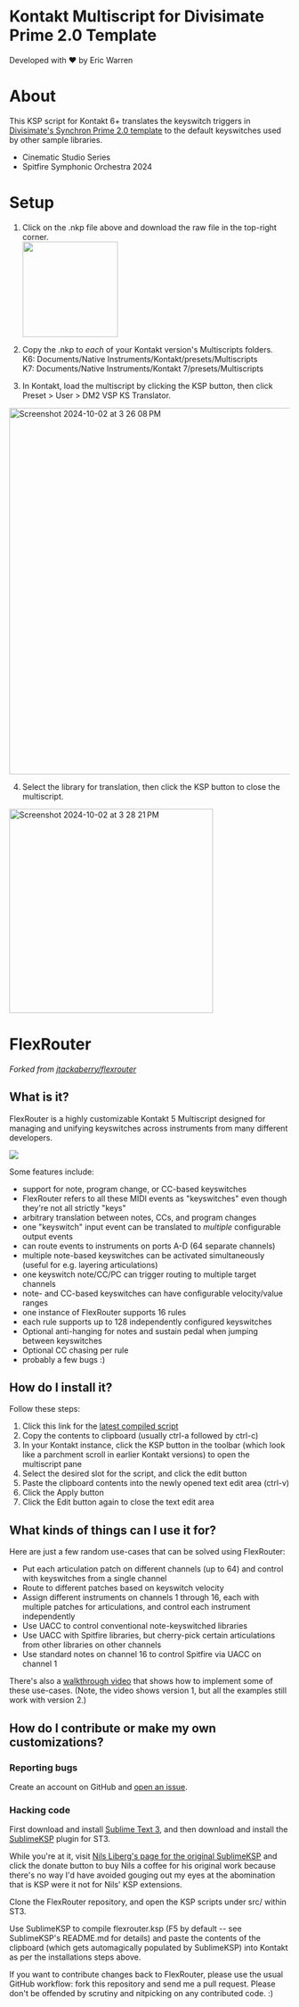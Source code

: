 # Kontakt Multiscript for Divisimate Prime 2.0 Template
Developed with ❤️ by Eric Warren

# About
This KSP script for Kontakt 6+ translates the keyswitch triggers in [Divisimate's Synchron Prime 2.0 template](https://divisimate.com/templates/synchron-prime-2-0) to the default keyswitches used by other sample libraries.

* Cinematic Studio Series
* Spitfire Symphonic Orchestra 2024

# Setup
1. Click on the .nkp file above and download the raw file in the top-right corner.  
   <img width="171" src="https://github.com/user-attachments/assets/84a631a8-af67-4092-bef4-e8cf76fe2574" />

2. Copy the .nkp to _each_ of your Kontakt version's Multiscripts folders.  
K6: Documents/Native Instruments/Kontakt/presets/Multiscripts  
K7: Documents/Native Instruments/Kontakt 7/presets/Multiscripts

3. In Kontakt, load the multiscript by clicking the KSP button, then click Preset > User > DM2 VSP KS Translator.
<img width="657" alt="Screenshot 2024-10-02 at 3 26 08 PM" src="https://github.com/user-attachments/assets/fa3cf539-4943-4d8e-9a2a-d20011b61b82">

4. Select the library for translation, then click the KSP button to close the multiscript.
<img width="366" alt="Screenshot 2024-10-02 at 3 28 21 PM" src="https://github.com/user-attachments/assets/dbb3a3ef-e1dc-4c32-9be8-d8506c174ad0">


# FlexRouter 

*Forked from [jtackaberry/flexrouter](https://github.com/jtackaberry/flexrouter)*


## What is it?

FlexRouter is a highly customizable Kontakt 5 Multiscript designed for managing and unifying keyswitches across instruments from many different developers.

![](https://www.urandom.ca/flexrouter/flexrouter-2.2.0.png)

Some features include:

* support for note, program change, or CC-based keyswitches
 * FlexRouter refers to all these MIDI events as "keyswitches" even though they're not all strictly "keys"
* arbitrary translation between notes, CCs, and program changes
 * one "keyswitch" input event can be translated to *multiple* configurable output events
* can route events to instruments on ports A-D (64 separate channels)
* multiple note-based keyswitches can be activated simultaneously (useful for e.g. layering articulations)
* one keyswitch note/CC/PC can trigger routing to multiple target channels
* note- and CC-based keyswitches can have configurable velocity/value ranges
* one instance of FlexRouter supports 16 rules
* each rule supports up to 128 independently configured keyswitches
* Optional anti-hanging for notes and sustain pedal when jumping between keyswitches
* Optional CC chasing per rule
* probably a few bugs :)


## How do I install it?

Follow these steps:

1. Click this link for the [latest compiled script](https://urandom.ca/flexrouter/latest)
2. Copy the contents to clipboard (usually ctrl-a followed by ctrl-c)
3. In your Kontakt instance, click the KSP button in the toolbar (which look like a parchment scroll in earlier Kontakt versions) to open the multiscript pane
4. Select the desired slot for the script, and click the edit button
5. Paste the clipboard contents into the newly opened text edit area (ctrl-v)
6. Click the Apply button
7. Click the Edit button again to close the text edit area



## What kinds of things can I use it for?

Here are just a few random use-cases that can be solved using FlexRouter:

* Put each articulation patch on different channels (up to 64) and control with keyswitches
  from a single channel
* Route to different patches based on keyswitch velocity
* Assign different instruments on channels 1 through 16, each with multiple patches for articulations, and
  control each instrument independently
* Use UACC to control conventional note-keyswitched libraries
* Use UACC with Spitfire libraries, but cherry-pick certain articulations from
  other libraries on other channels
* Use standard notes on channel 16 to control Spitfire via UACC on channel 1

There's also a [walkthrough video](https://www.youtube.com/watch?v=FddWrEwaNmM) that shows how to implement some of these use-cases.
(Note, the video shows version 1, but all the examples still work with version 2.)


## How do I contribute or make my own customizations?

### Reporting bugs

Create an account on GitHub and [open an issue](https://github.com/jtackaberry/flexrouter/issues).


### Hacking code

First download and install [Sublime Text 3](http://www.sublimetext.com/3), and then download and install the [SublimeKSP](https://github.com/nojanath/SublimeKSP#installation) plugin for ST3.

While you're at it, visit [Nils Liberg's page for the original SublimeKSP](http://nilsliberg.se/ksp/) and click the donate button to buy Nils a coffee for his original work because there's no way I'd have avoided gouging out my eyes at the abomination that is KSP were it not for Nils' KSP extensions.

Clone the FlexRouter repository, and open the KSP scripts under src/ within ST3.

Use SublimeKSP to compile flexrouter.ksp (F5 by default -- see SublimeKSP's README.md for details) and paste the contents of the clipboard (which gets automagically populated by SublimeKSP) into Kontakt as per the installations steps above.

If you want to contribute changes back to FlexRouter, please use the usual GitHub workflow: fork this repository and send me a pull request.  Please don't be offended by scrutiny and nitpicking on any contributed code. :)
